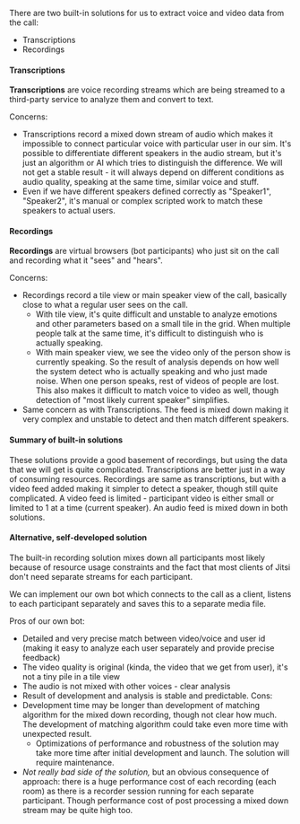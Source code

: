 There are two built-in solutions for us to extract voice and video data from the call:
- Transcriptions
- Recordings

#### Transcriptions

**Transcriptions** are voice recording streams which are being streamed to a third-party service to analyze them and convert to text.

Concerns:
- Transcriptions record a mixed down stream of audio which makes it impossible to connect particular voice with particular user in our sim. It's possible to differentiate different speakers in the audio stream, but it's just an algorithm or AI which tries to distinguish the difference. We will not get a stable result - it will always depend on different conditions as audio quality, speaking at the same time, similar voice and stuff.
- Even if we have different speakers defined correctly as "Speaker1", "Speaker2", it's manual or complex scripted work to match these speakers to actual users.

#### Recordings

**Recordings** are virtual browsers (bot participants) who just sit on the call and recording what it "sees" and "hears".

Concerns:
- Recordings record a tile view or main speaker view of the call, basically close to what a regular user sees on the call.
	- With tile view, it's quite difficult and unstable to analyze emotions and other parameters based on a small tile in the grid. When multiple people talk at the same time, it's difficult to distinguish who is actually speaking.
	- With main speaker view, we see the video only of the person show is currently speaking. So the result of analysis depends on how well the system detect who is actually speaking and who just made noise. When one person speaks, rest of videos of people are lost. This also makes it difficult to match voice to video as well, though detection of "most likely current speaker" simplifies.
- Same concern as with Transcriptions. The feed is mixed down making it very complex and unstable to detect and then match different speakers.

#### Summary of built-in solutions

These solutions provide a good basement of recordings, but using the data that we will get is quite complicated. Transcriptions are better just in a way of consuming resources. Recordings are same as transcriptions, but with a video feed added making it simpler to detect a speaker, though still quite complicated. A video feed is limited - participant video is either small or limited to 1 at a time (current speaker). An audio feed is mixed down in both solutions.

#### Alternative, self-developed solution

The built-in recording solution mixes down all participants most likely because of resource usage constraints and the fact that most clients of Jitsi don't need separate streams for each participant.

We can implement our own bot which connects to the call as a client, listens to each participant separately and saves this to a separate media file.

Pros of our own bot:
- Detailed and very precise match between video/voice and user id (making it easy to analyze each user separately and provide precise feedback)
- The video quality is original (kinda, the video that we get from user), it's not a tiny pile in a tile view
- The audio is not mixed with other voices - clear analysis
- Result of development and analysis is stable and predictable.
Cons:
- Development time may be longer than development of matching algorithm for the mixed down recording, though not clear how much. The development of matching algorithm could take even more time with unexpected result.
	- Optimizations of performance and robustness of the solution may take more time after initial development and launch. The solution will require maintenance.
- *Not really bad side of the solution,* but an obvious consequence of approach: there is a huge performance cost of each recording (each room) as there is a recorder session running for each separate participant. Though performance cost of post processing a mixed down stream may be quite high too.